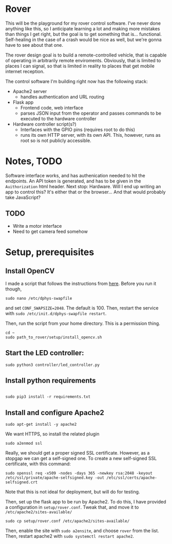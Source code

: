 # Rover

This will be the playground for my rover control software. I've never done anything like this, so I anticipate learning a lot and making more mistakes than things I get right, but the goal is to get something that is... functional. Self-healing in the case of a crash would be nice as well, but we're gonna have to see about that one.

The rover design goal is to build a remote-controlled vehicle, that is capable of operating in arbitrarily remote enviroments. Obviously, that is limited to places I can signal, so that is limited in reality to places that get mobile internet reception. 

The control software I'm building right now has the following stack:
- Apache2 server
  - handles authentication and URL routing
- Flask app
  - Frontend code, web interface
  - parses JSON input from the operator and passes commands to be executed to the hardware controller
- Hardware controller script(s?)
  - Interfaces with the GPIO pins (requires root to do this)
  - runs its own HTTP server, with its own API. This, however, runs as root so is not publicly accessible.



# Notes, TODO

Software interface works, and has authenication needed to hit the endpoints. An API token is generated, and has to be given in the `Auithorization` html header. Next stop: Hardware.
Will I end up writing an app to control this? It's either that or the browser... And that would probably take JavaScript?

## TODO
- Write a motor interface
- Need to get camera feed somehow


# Setup, prerequisites

## Install OpenCV
I made a script that follows the instructions from [here](https://pyimagesearch.com/2018/09/26/install-opencv-4-on-your-raspberry-pi/). Before you run it though, 
```
sudo nano /etc/dphys-swapfile
```
and set `CONF_SWAPSIZE=2048`. The default is 100. Then, restart the service with `sudo /etc/init.d/dphys-swapfile restart`.

Then, run the script from your home directory. This is a permission thing.
```
cd ~
sudo path_to_rover/setup/install_opencv.sh
```

## Start the LED controller:
```
sudo python3 controller/led_controller.py
```


## Install python requirements
```

sudo pip3 install -r requirements.txt
```


## Install and configure Apache2
```
sudo apt-get install -y apache2
```
We want HTTPS, so install the related plugin
```
sudo a2enmod ssl
```

Really, we should get a proper signed SSL certificate. However, as a stopgap we can get a self-signed one.
To create a new self-signed SSL certificate, with this command:
```
sudo openssl req -x509 -nodes -days 365 -newkey rsa:2048 -keyout /etc/ssl/private/apache-selfsigned.key -out /etc/ssl/certs/apache-selfsigned.crt
```
Note that this is not ideal for deployment, but will do for testing.

Then, set up the flask app to be run by Apache2. To do this, I have provided a configuration in `setup/rover.conf`. Tweak that, and move it to `/etc/apache2/sites-available/`
```
sudo cp setup/rover.conf /etc/apache2/sites-available/
```
Then, enable the site with `sudo a2ensite`, and choose `rover` from the list. Then, restart apache2 with `sudo systemctl restart apache2`.

